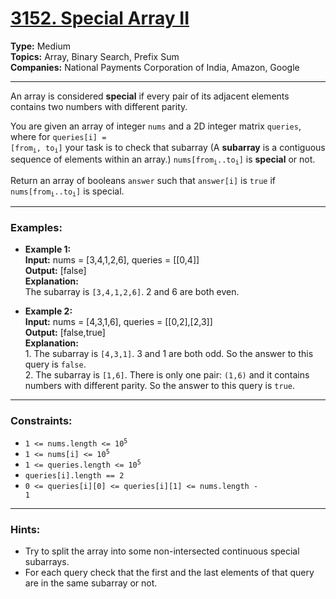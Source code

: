 # [3152. Special Array II](https://leetcode.com/problems/special-array-ii)

**Type:** Medium <br>
**Topics:** Array, Binary Search, Prefix Sum <br>
**Companies:** National Payments Corporation of India, Amazon, Google
<hr>

An array is considered **special** if every pair of its adjacent elements contains two numbers with different parity.

You are given an array of integer `nums` and a 2D integer matrix `queries`, where for <code>queries[i] = [from<sub>i</sub>, to<sub>i</sub>]</code> your task is to check that subarray (A **subarray** is a contiguous sequence of elements within an array.) <code>nums[from<sub>i</sub>..to<sub>i</sub>]</code> is **special** or not.

Return an array of booleans `answer` such that `answer[i]` is `true` if <code>nums[from<sub>i</sub>..to<sub>i</sub>]</code> is special.
<hr>

### Examples:
- **Example 1:** <br>
**Input:** nums = [3,4,1,2,6], queries = [[0,4]] <br>
**Output:** [false] <br>
**Explanation:** <br>
The subarray is `[3,4,1,2,6]`. 2 and 6 are both even.

- **Example 2:** <br>
**Input:** nums = [4,3,1,6], queries = [[0,2],[2,3]] <br>
**Output:** [false,true] <br>
**Explanation:** <br> 1. The subarray is `[4,3,1]`. 3 and 1 are both odd. So the answer to this query is `false`. <br> 2. The subarray is `[1,6]`. There is only one pair: `(1,6)` and it contains numbers with different parity. So the answer to this query is `true`.
<hr>

### Constraints:
- <code>1 <= nums.length <= 10<sup>5</sup></code>
- <code>1 <= nums[i] <= 10<sup>5</sup></code>
- <code>1 <= queries.length <= 10<sup>5</sup></code>
- <code>queries[i].length == 2</code>
- <code>0 <= queries[i][0] <= queries[i][1] <= nums.length - 1</code>
<hr>

### Hints:
- Try to split the array into some non-intersected continuous special subarrays.
- For each query check that the first and the last elements of that query are in the same subarray or not.